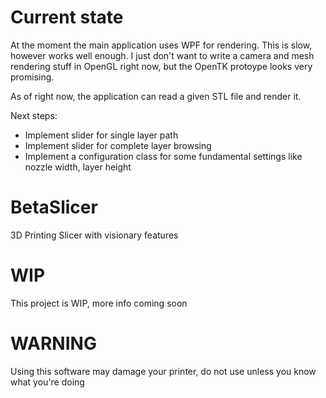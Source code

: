 # Current state
At the moment the main application uses WPF for rendering. This is slow, however works well enough. I just don't want to write a camera and mesh rendering stuff in OpenGL right now, but the OpenTK protoype looks very promising.

As of right now, the application can read a given STL file and render it.

Next steps:
* Implement slider for single layer path
* Implement slider for complete layer browsing
* Implement a configuration class for some fundamental settings like nozzle width, layer height

# BetaSlicer
3D Printing Slicer with visionary features


# WIP

This project is WIP, more info coming soon


# WARNING

Using this software may damage your printer, do not use unless you know what you're doing

